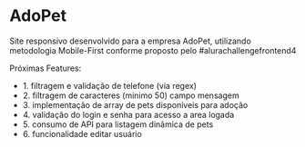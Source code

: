 # AdoPet
Site responsivo desenvolvido para a empresa AdoPet, utilizando metodologia Mobile-First conforme proposto pelo #alurachallengefrontend4

Próximas Features:
<ul>
    <li>1. filtragem e validação de telefone (via regex)</li>
    <li>2. filtragem de caracteres (minimo 50) campo mensagem</li>
    <li>3. implementação de array de pets disponíveis para adoção</li>
    <li>4. validação do login e senha para acesso a area logada</li>
    <li>5. consumo de API para listagem dinâmica de pets</li>
    <li>6. funcionalidade editar usuário</li>
</ul>
